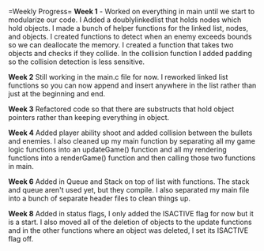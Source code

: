 =Weekly Progress=
**Week 1** - Worked on everything in main until we start to modularize our code. I Added a doublylinkedlist that holds nodes which hold objects. I made a bunch of helper functions for the linked list, nodes, and objects. I created functions to detect when an enemy exceeds bounds so we can deallocate the memory. I created a function that takes two objects and checks if they collide. In the collision function I added padding so the collision detection is less sensitive.

**Week 2** Still working in the main.c file for now. I reworked linked list functions so you can now append and insert anywhere in the list rather than just at the beginning and end.

**Week 3** Refactored code so that there are substructs that hold object pointers rather than keeping everything in object.

**Week 4** Added player ability shoot and added collision between the bullets and enemies. I also cleaned up my main function by separating all my game logic functions into an updateGame() function and all my rendering functions into a renderGame() function and then calling those two functions in main.

**Week 6** Added in Queue and Stack on top of list with functions. The stack and queue aren't used yet, but they compile. I also separated my main file into a bunch of separate header files to clean things up.

**Week 8** Added in status flags, I only added the ISACTIVE flag for now but it is a start. I also moved all of the deletion of objects to the update functions and in the other functions where an object was deleted, I set its ISACTIVE flag off.
